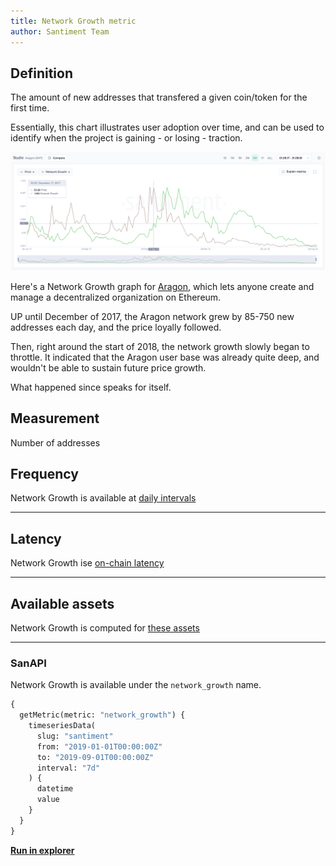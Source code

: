 ```yaml
---
title: Network Growth metric
author: Santiment Team
---
```


## Definition

The amount of new addresses that transfered a given coin/token for the first
time.

Essentially, this chart illustrates user adoption over time, and can be used to
identify when the project is gaining - or losing - traction.

![tether network growth](aragon-network-growth.png)

Here's a Network Growth graph for
[Aragon](https://app.santiment.net/projects/aragon), which lets anyone create
and manage a decentralized organization on Ethereum.

UP until December of 2017, the Aragon network grew by 85-750 new addresses each
day, and the price loyally followed.

Then, right around the start of 2018, the network growth slowly began to
throttle. It indicated that the Aragon user base was already quite deep, and
wouldn't be able to sustain future price growth.

What happened since speaks for itself.

## Measurement

Number of addresses

## Frequency

Network Growth is available at [daily
intervals](/metrics/details/frequency#daily-frequency)

---

## Latency

Network Growth ise [on-chain latency](/metrics/details/latency#on-chain-latency)

---

## Available assets

Network Growth is computed for [these
assets](<https://api.santiment.net/graphiql?variables=&query=%7B%0A%20%20getMetric(metric%3A%20%22network_growth%22)%20%7B%0A%20%20%20%20metadata%20%7B%0A%20%20%20%20%20%20availableSlugs%0A%20%20%20%20%7D%0A%20%20%7D%0A%7D%0A>)

---

### SanAPI

Network Growth is available under the `network_growth` name.

```graphql
{
  getMetric(metric: "network_growth") {
    timeseriesData(
      slug: "santiment"
      from: "2019-01-01T00:00:00Z"
      to: "2019-09-01T00:00:00Z"
      interval: "7d"
    ) {
      datetime
      value
    }
  }
}
```

**[Run in
explorer](<https://api.santiment.net/graphiql?query=%7B%0A%09getMetric(metric%3A%22network_growth%22)%20%7B%0A%20%20%20%20timeseriesData(slug%3A%22santiment%22%2C%20from%3A%222019-01-01T00%3A00%3A00Z%22%2C%20to%3A%222019-09-01T00%3A00%3A00Z%22%2C%20interval%3A%227d%22)%20%7B%0A%20%20%20%20%20%20datetime%0A%20%20%20%20%20%20value%0A%20%20%20%20%7D%0A%20%20%7D%0A%7D%0A>)**
